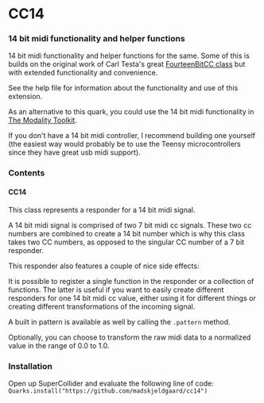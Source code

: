 # CC14

### 14 bit midi functionality and helper functions

14 bit midi functionality and helper functions for the same. Some of this is builds on the original work of Carl Testa's great [FourteenBitCC class](https://gist.github.com/carltesta/bb5065a7b92bab7673237e9cc1c9a612) but with extended functionality and convenience.

See the help file for information about the functionality and use of this extension.

As an alternative to this quark, you could use the 14 bit midi functionality in [The Modality Toolkit](https://github.com/ModalityTeam/Modality-toolkit).

If you don't have a 14 bit midi controller, I recommend building one yourself (the easiest way would probably be to use the Teensy microcontrollers since they have great usb midi support).


### Contents

#### CC14
This class represents a responder for a 14 bit midi signal.

A 14 bit midi signal is comprised of two 7 bit midi cc signals. These two cc numbers are combined to create a 14 bit number which is why this class takes two CC numbers, as opposed to the singular CC number of a 7 bit responder.

This responder also features a couple of nice side effects: 

It is possible to register a single function in the responder or a collection of functions. The latter is useful if you want to easily create different responders for one 14 bit midi cc value, either using it for different things or creating different transformations of the incoming signal.

A built in pattern is available as well by calling the `.pattern` method.

Optionally, you can choose to transform the raw midi data to a normalized value in the range of 0.0 to 1.0.


### Installation

Open up SuperCollider and evaluate the following line of code:
`Quarks.install("https://github.com/madskjeldgaard/cc14")`
